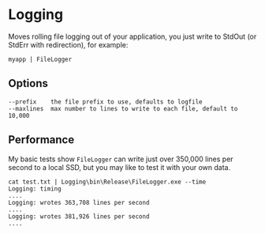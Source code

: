 # Logging
Moves rolling file logging out of your application, you just write to StdOut (or StdErr with redirection), for example:

```
myapp | FileLogger
```



## Options

```
--prefix    the file prefix to use, defaults to logfile
--maxlines  max number to lines to write to each file, default to 10,000
```
## Performance

My basic tests show `FileLogger` can write just over 350,000 lines per second to a local SSD, but you may like to test it with your own data.

```
cat test.txt | Logging\bin\Release\FileLogger.exe --time
Logging: timing
....
Logging: wrotes 363,708 lines per second
....
Logging: wrotes 381,926 lines per second
....
```

